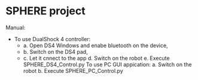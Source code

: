 # SPHERE project

Manual:

- To use DualShock 4 controller:
  - a. Open DS4 Windows and enabe bluetooth on the device, 
  - b. Switch on the DS4 pad,
  - c. Let it cnnect to the app
	d. Switch on the robot
	e. Execute SPHERE_DS4_Control.py
To use PC GUI appication: 
	a. Switch on the robot
	b. Execute SPHERE_PC_Control.py
